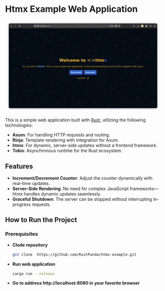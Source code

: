 # Htmx Example Web Application

![Screenshot of the Application](./screenshot.png)

This is a simple web application built with [Rust](https://www.rust-lang.org/), utilizing the following technologies:

- **Axum**: For handling HTTP requests and routing.
- **Rinja**: Template rendering with integration for Axum.
- **htmx**: For dynamic, server-side updates without a frontend framework.
- **Tokio**: Asynchronous runtime for the Rust ecosystem.

## Features

- **Increment/Decrement Counter**: Adjust the counter dynamically with real-time updates.
- **Server-Side Rendering**: No need for complex JavaScript frameworks—htmx handles dynamic updates seamlessly.
- **Graceful Shutdown**: The server can be stopped without interrupting in-progress requests.

## How to Run the Project

### Prerequisites

- **Clode repository**

  ```bash
  git clone  https://github.com/RustPanda/htmx-example.git
  ```
- **Run web application**

  ```bash
  cargo run --release
  ```
- **Go to address http://localhost:8080 in your favorite browser**
